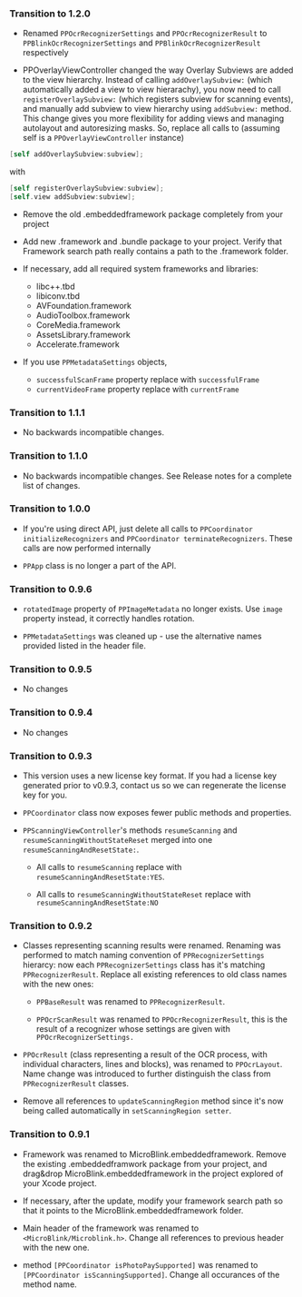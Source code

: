 ### Transition to 1.2.0

- Renamed `PPOcrRecognizerSettings` and `PPOcrRecognizerResult` to `PPBlinkOcrRecognizerSettings` and `PPBlinkOcrRecognizerResult` respectively

- PPOverlayViewController changed the way Overlay Subviews are added to the view hierarchy. Instead of calling `addOverlaySubview:` (which automatically added a view to view hierarachy), you now need to call `registerOverlaySubview:` (which registers subview for scanning events), and manually add subview to view hierarchy using `addSubview:` method. This change gives you more flexibility for adding views and managing autolayout and autoresizing masks. So, replace all calls to (assuming self is a `PPOverlayViewController` instance)

```objective-c
[self addOverlaySubview:subview];
```

with 
```objective-c
[self registerOverlaySubview:subview];
[self.view addSubview:subview];
```

- Remove the old .embeddedframework package completely from your project

- Add new .framework and .bundle package to your project. Verify that Framework search path really contains a path to the .framework folder.

- If necessary, add all required system frameworks and libraries:

    - libc++.tbd
    - libiconv.tbd
    - AVFoundation.framework
    - AudioToolbox.framework
    - CoreMedia.framework
    - AssetsLibrary.framework
    - Accelerate.framework
	
- If you use `PPMetadataSettings` objects, 
	- `successfulScanFrame` property replace with `successfulFrame`
	- `currentVideoFrame` property replace with `currentFrame`

### Transition to 1.1.1

- No backwards incompatible changes.

### Transition to 1.1.0

- No backwards incompatible changes. See Release notes for a complete list of changes.

### Transition to 1.0.0

- If you're using direct API, just delete all calls to `PPCoordinator initializeRecognizers` and `PPCoordinator terminateRecognizers`. These calls are now performed internally

- `PPApp` class is no longer a part of the API. 

### Transition to 0.9.6

- `rotatedImage` property of `PPImageMetadata` no longer exists. Use `image` property instead, it correctly handles rotation.

- `PPMetadataSettings` was cleaned up - use the alternative names provided listed in the header file. 

### Transition to 0.9.5

- No changes

### Transition to 0.9.4

- No changes

### Transition to 0.9.3

- This version uses a new license key format. If you had a license key generated prior to v0.9.3, contact us so we can regenerate the license key for you.

- `PPCoordinator` class now exposes fewer public methods and properties.

- `PPScanningViewController`'s methods `resumeScanning` and `resumeScanningWithoutStateReset` merged into one `resumeScanningAndResetState:`. 
    
    - All calls to `resumeScanning` replace with `resumeScanningAndResetState:YES`.
   
    - All calls to `resumeScanningWithoutStateReset` replace with `resumeScanningAndResetState:NO`

### Transition to 0.9.2

- Classes representing scanning results were renamed. Renaming was performed to match naming convention of `PPRecognizerSettings` hierarcy: now each `PPRecognizerSettings` class has it's matching `PPRecognizerResult`. Replace all existing references to old class names with the new ones:

    - `PPBaseResult` was renamed to `PPRecognizerResult`. 

    - `PPOcrScanResult` was renamed to `PPOcrRecognizerResult`, this is the result of a recognizer whose settings are given with `PPOcrRecognizerSettings.`

- `PPOcrResult` (class representing a result of the OCR process, with individual characters, lines and blocks), was renamed to `PPOcrLayout`. Name change was introduced to further distinguish the class from `PPRecognizerResult` classes.

- Remove all references to `updateScanningRegion` method since it's now being called automatically in `setScanningRegion setter`.

### Transition to 0.9.1

- Framework was renamed to MicroBlink.embeddedframework. Remove the existing .embeddedframwork package from your project, and drag&drop MicroBlink.embeddedframework in the project explored of your Xcode project.

- If necessary, after the update, modify your framework search path so that it points to the  MicroBlink.embeddedframework folder.

- Main header of the framework was renamed to `<MicroBlink/Microblink.h>`. Change all references to previous header with the new one.

- method `[PPCoordinator isPhotoPaySupported]` was renamed to `[PPCoordinator isScanningSupported]`. Change all occurances of the method name.